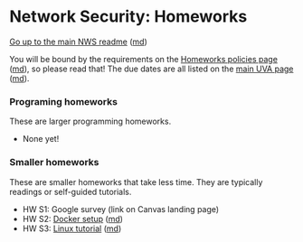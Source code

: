 Network Security: Homeworks
=========================

[Go up to the main NWS readme](../readme.html) ([md](../readme.md))

You will be bound by the requirements on the [Homeworks policies page](../uva/hw-policies.html) ([md](../uva/hw-policies.md)), so please read that!  The due dates are all listed on the [main UVA page](../uva/index.html) ([md](../uva/index.md)).


### Programing homeworks

These are larger programming homeworks.

- None yet!

### Smaller homeworks

These are smaller homeworks that take less time.  They are typically readings or self-guided tutorials.

- HW S1: Google survey (link on Canvas landing page)
- HW S2: [Docker setup](docker/index.html) ([md](docker/index.md))
- HW S3: [Linux tutorial](linux/index.html) ([md](linux/index.md))
